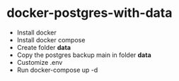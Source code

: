 # docker-postgres-with-data

- Install docker
- Install docker compose
- Create folder **data**
- Copy the postgres backup main in folder **data**
- Customize .env
- Run docker-compose up -d 

